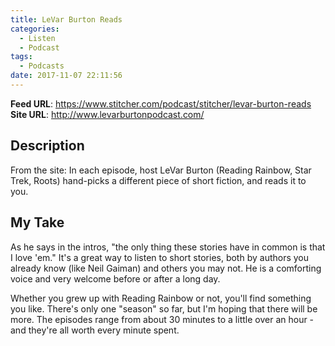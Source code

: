 ```yaml
---
title: LeVar Burton Reads
categories:
  - Listen
  - Podcast
tags:
  - Podcasts
date: 2017-11-07 22:11:56
---
```


**Feed URL**: https://www.stitcher.com/podcast/stitcher/levar-burton-reads
**Site URL**: http://www.levarburtonpodcast.com/

## Description
From the site: In each episode, host LeVar Burton (Reading Rainbow, Star Trek, Roots) hand-picks a different piece of short fiction, and reads it to you.

## My Take
As he says in the intros, "the only thing these stories have in common is that I love 'em." It's a great way to listen to short stories, both by authors you already know (like Neil Gaiman) and others you may not. He is a comforting voice and very welcome before or after a long day.

Whether you grew up with Reading Rainbow or not, you'll find something you like. There's only one "season" so far, but I'm hoping that there will be more. The episodes range from about 30 minutes to a little over an hour - and they're all worth every minute spent.
